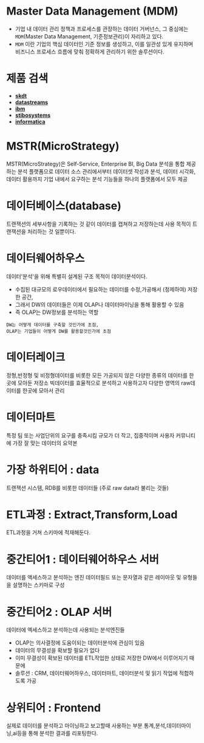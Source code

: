 Master Data Management (MDM)
=====

- 기업 내 데이터 관리 정책과 프로세스를 관장하는 데이터 거버넌스, 그 중심에는 `MDM`(Master Data Management, 기준정보관리)이 자리하고 있다. 
- `MDM` 이란 기업의 핵심 데이터인 기준 정보를 생성하고, 이를 일관성 있게 유지하며 비즈니스 프로세스 흐름에 맞춰 정확하게 관리하기 위한 솔루션이다.

# 제품 검색

- [**skdt**](https://skdt.co.kr/data-mastering/)
- [**datastreams**](http://www.datastreams.co.kr/kor/sub/prd/governance/masterdata.asp)
- [**ibm**](https://www.ibm.com/kr-ko/analytics/master-data-management)
- [**stibosystems**](https://www.stibosystems.com/ko/what-is-master-data-management)
- [**informatica**](https://www.informatica.com/kr/products/master-data-management.html)

MSTR(MicroStrategy)
=====

MSTR(MicroStrategy)은 Self-Service, Enterprise BI, Big Data 분석을 통합 제공하는 분석 플랫폼으로 데이터 소스 관리에서부터 데이터셋 작성과 분석, 데이터 시각화, 데이터 활용까지 기업 내에서 요구하는 분석 기능들을 하나의 플랫폼에서 모두 제공

# 데이터베이스(database)

트랜잭션의 세부사항을 기록하는 것 같이 데이터를 캡쳐하고 저장하는데 사용
목적이 트랜잭션을 처리하는 것 일뿐이다.

# 데이터웨어하우스

데이터'분석'을 위해 특별히 설계된 구조
목적이 데이터분석이다.

- 수집된 대규모의 로우데이터에서 필요하는 데이터를 수정,가공해서 (정제하여) 저장한 공간,
- 그래서 DW의 데이터들은 이제 OLAP나 데이터마이닝을 통해 활용할 수 있음
- 즉 OLAP는 DW정보를 분석하는 역할

```
DW는 어떻게 데이터를 구축할 것인가에 초점,
OLAP는 기업들이 어떻게 DW를 활용할것인가에 초점
```

# 데이터레이크

정형,반정형 및 비정형데이터를 비롯한 모든 가공되지 않은 다양한 종류의 데이터를 한곳에 모아둔 저장소
빅데이터를 효율적으로 분석하고 사용하고자 다양한 영역의 raw데이터를 한곳에 모아서 관리

# 데이터마트

특정 팀 또는 사업단위의 요구를 충족시킴 
규모가 더 작고, 집중적이며 사용자 커뮤니티에 가장 잘 맞는 데이터의 요약본 

# 가장 하위티어 : data

트랜잭션 시스템, RDB를 비롯한 데이터들 (주로 raw data라 불리는 것들)

# ETL과정 : Extract,Transform,Load 

ETL과정을 거쳐 스키마에 적재해둔다. 

# 중간티어1 : 데이터웨어하우스 서버 

데이터를 액세스하고 분석하는 엔진 
데이터필드 또는 문자열과 같은 레이아웃 및 유형들을 설명하는 스키마로 구성

# 중간티어2 : OLAP 서버

데이터에 엑세스하고 분석하는데 사용되는 분석엔진들 

- OLAP는 의사결정에 도움이되는 데이터분석에 관심이 있음
- 데이터의 무결성을 확보할 필요가 없다
- 이미 무결성이 확보된 데이터를 ETL작업한 상태로 저장한 DW에서 이루어지기 때문에
- 솔루션 : CRM, 데이터웨어하우스, 데이터마트, 데이터분석 및 읽기 작업에 적합하도록 가공

# 상위티어 : Frontend

실제로 데이터를 분석하고 마이닝하고 보고할때 사용하는 부분 
통계,분석,데이터마이닝,ai등을 통해 분석한 결과를 리포팅한다. 

